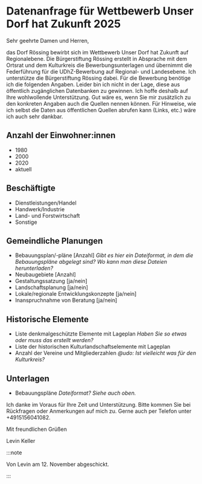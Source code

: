 # Datenanfrage für Wettbewerb Unser Dorf hat Zukunft 2025

Sehr geehrte Damen und Herren,

das Dorf Rössing bewirbt sich im Wettbewerb Unser Dorf hat Zukunft auf
Regionalebene. Die Bürgerstiftung Rössing erstellt in Absprache mit dem Ortsrat
und dem Kulturkreis die Bewerbungsunterlagen und übernimmt die Federführung für
die UDhZ-Bewerbung auf Regional- und Landesebene. Ich unterstütze die
Bürgerstiftung Rössing dabei. Für die Bewerbung benötige ich die folgenden
Angaben. Leider bin ich nicht in der Lage, diese aus öffentlich zugänglichen
Datenbanken zu gewinnen. Ich hoffe deshalb auf Ihre wohlwollende Unterstützung.
Gut wäre es, wenn Sie mir zusätzlich zu den konkreten Angaben auch die Quellen
nennen können. Für Hinweise, wie ich selbst die Daten aus öffentlichen Quellen
abrufen kann (Links, etc.) wäre ich auch sehr dankbar.

## Anzahl der Einwohner:innen

- 1980
- 2000
- 2020
- aktuell

## Beschäftigte

- Dienstleistungen/Handel
- Handwerk/Industrie
- Land- und Forstwirtschaft
- Sonstige

## Gemeindliche Planungen

- Bebauungsplan/-pläne	[Anzahl] _Gibt es hier ein Dateiformat, in dem die
  Bebauungspläne abgelegt sind? Wo kann man diese Dateien herunterladen?_
- Neubaugebiete	[Anzahl]
- Gestaltungssatzung	[ja/nein]
- Landschaftsplanung	[ja/nein]
- Lokale/regionale Entwicklungskonzepte	[ja/nein]
- Inanspruchnahme von Beratung	[ja/nein]

## Historische Elemente

- Liste denkmalgeschützte Elemente mit Lageplan _Haben Sie so etwas oder muss
  das erstellt werden?_
- Liste der historischen Kulturlandschaftselemente mit Lageplan
- Anzahl der Vereine und Mitgliederzahlen _@udo: Ist vielleicht was für den
  Kulturkreis?_

## Unterlagen

- Bebauungspläne _Dateiformat? Siehe auch oben._

Ich danke im Voraus für Ihre Zeit und Unterstützung. Bitte kommen Sie bei
Rückfragen oder Anmerkungen auf mich zu. Gerne auch per Telefon unter
+4915156041082.

Mit freundlichen Grüßen

Levin Keller

:::note

Von Levin am 12. November abgeschickt.

:::
